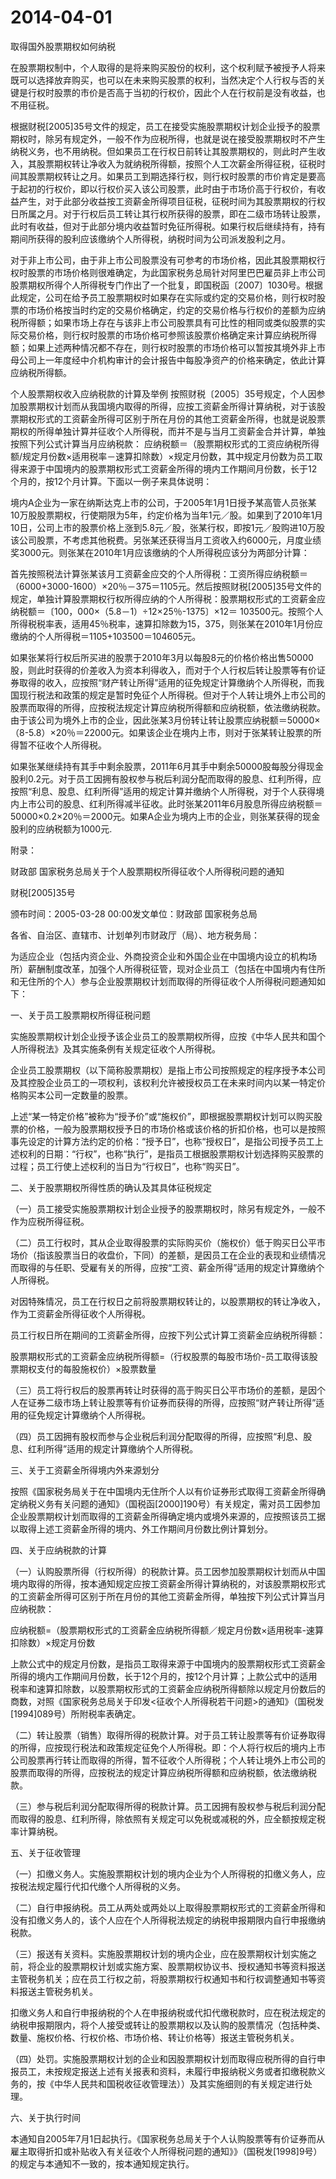 # 2014-04-01

取得国外股票期权如何纳税

在股票期权制中，个人取得的是将来购买股份的权利，这个权利赋予被授予人将来既可以选择放弃购买，也可以在未来购买股票的权利，当然决定个人行权与否的关键是行权时股票的市价是否高于当初的行权价，因此个人在行权前是没有收益，也不用征税。

根据财税[2005]35号文件的规定，员工在接受实施股票期权计划企业授予的股票期权时，除另有规定外，一般不作为应税所得，也就是说在接受股票期权时不产生纳税义务，也不用纳税。但如果员工在行权日前转让其股票期权的，则此时产生收入，其股票期权转让净收入为就纳税所得额，按照个人工次薪金所得征税，征税时间其股票期权转让之月。如果员工到期选择行权，则行权时股票的市价肯定是要高于起初的行权价，即以行权价买入该公司股票，此时由于市场价高于行权价，有收益产生，对于此部分收益按工资薪金所得项目征税，征税时间为其股票期权的行权日所属之月。对于行权后员工转让其行权所获得的股票，即在二级市场转让股票，此时有收益，但对于此部分境内收益暂时免征所得税。如果行权后继续持有，持有期间所获得的股利应该缴纳个人所得税，纳税时间为公司派发股利之月。

对于非上市公司，由于非上市公司股票没有可参考的市场价格，因此其股票期权行权时股票的市场价格则很难确定，为此国家税务总局针对阿里巴巴雇员非上市公司股票期权所得个人所得税专门作出了一个批复，即国税函〔2007〕1030号。根据此规定，公司在给予员工股票期权时如果存在实际或约定的交易价格，则行权时股票的市场价格按当时约定的交易价格确定，约定的交易价格与行权价的差额为应纳税所得额；如果市场上存在与该非上市公司股票具有可比性的相同或类似股票的实际交易价格，则行权时股票的市场价格可参照该股票价格确定来计算应纳税所得额；如果上述两种情况都不存在，则行权时股票的市场价格可以暂按其境外非上市母公司上一年度经中介机构审计的会计报告中每股净资产的价格来确定，依此计算应纳税所得额。

个人股票期权收入应纳税款的计算及举例 按照财税〔2005〕35号规定，个人因参加股票期权计划而从我国境内取得的所得，应按工资薪金所得计算纳税，对于该股票期权形式的工资薪金所得可区别于所在月份的其他工资薪金所得，也就是说股票期权的所得单独计算并征收个人所得税，而并不是与当月工资薪金合并计算，单独按照下列公式计算当月应纳税款： 应纳税额＝（股票期权形式的工资应纳税所得额/规定月份数×适用税率－速算扣除数）×规定月份数，其中规定月份数为员工取得来源于中国境内的股票期权形式工资薪金所得的境内工作期间月份数，长于12个月的，按12个月计算。下面以一例子来具体说明：

境内A企业为一家在纳斯达克上市的公司，于2005年1月1日授予某高管人员张某10万股股票期权，行使期限为5年，约定价格为当年1元／股。如果到了2010年1月10日，公司上市的股票价格上涨到5.8元／股，张某行权，即按1元／股购进10万股该公司股票，不考虑其他税费。另张某还获得当月工资收入约6000元，月度业绩奖3000元。则张某在2010年1月应该缴纳的个人所得税应该分为两部分计算：

首先按照税法计算张某该月工资薪金应交的个人所得税：工资所得应纳税额＝（6000+3000-1600）×20％－375＝1105元。然后按照财税[2005]35号文件的规定，单独计算股票期权行权所得应纳的个人所得税：股票期权形式的工资薪金应纳税额＝〔100，000×（5.8－1）÷12×25％-1375〕×12＝ 103500元。按照个人所得税税率表，适用45％税率，速算扣除数为15，375，则张某在2010年1月份应缴纳的个人所得税＝1105+103500＝104605元。

如果张某将行权后所买进的股票于2010年3月以每股8元的价格价格出售50000股，则此时获得的价差收入为资本利得收入，而对于个人行权后转让股票等有价证券取得的收入，应按照“财产转让所得”适用的征免规定计算缴纳个人所得税，而我国现行税法和政策的规定是暂时免征个人所得税。但对于个人转让境外上市公司的股票而取得的所得，应按税法规定计算应纳税所得额和应纳税额，依法缴纳税款。由于该公司为境外上市的企业，因此张某3月份转让转让股票应纳税额＝50000×（8-5.8）×20％＝22000元。如果该企业在境内上市，则对于张某转让股票的所得暂不征收个人所得税。

如果张某继续持有其手中剩余股票，2011年6月其手中剩余50000股每股分得现金股利0.2元。对于员工因拥有股权参与税后利润分配而取得的股息、红利所得，应按照“利息、股息、红利所得”适用的规定计算并缴纳个人所得税，对于个人获得境内上市公司的股息、红利所得减半征收。此时张某2011年6月股息所得应纳税额＝50000×0.2×20％＝2000元。如果A企业为境内上市的企业，则张某获得的现金股利的应纳税额为1000元.

附录：

财政部 国家税务总局关于个人股票期权所得征收个人所得税问题的通知

财税[2005]35号

颁布时间：2005-03-28 00:00发文单位：财政部 国家税务总局

各省、自治区、直辖市、计划单列市财政厅（局）、地方税务局：

为适应企业（包括内资企业、外商投资企业和外国企业在中国境内设立的机构场所）薪酬制度改革，加强个人所得税征管，现对企业员工（包括在中国境内有住所和无住所的个人）参与企业股票期权计划而取得的所得征收个人所得税问题通知如下：

一、关于员工股票期权所得征税问题

实施股票期权计划企业授予该企业员工的股票期权所得，应按《中华人民共和国个人所得税法》及其实施条例有关规定征收个人所得税。

企业员工股票期权（以下简称股票期权）是指上市公司按照规定的程序授予本公司及其控股企业员工的一项权利，该权利允许被授权员工在未来时间内以某一特定价格购买本公司一定数量的股票。

上述“某一特定价格”被称为“授予价”或“施权价”，即根据股票期权计划可以购买股票的价格，一般为股票期权授予日的市场价格或该价格的折扣价格，也可以是按照事先设定的计算方法约定的价格：“授予日”，也称“授权日”，是指公司授予员工上述权利的日期：“行权”，也称“执行”，是指员工根据股票期权计划选择购买股票的过程；员工行使上述权利的当日为“行权日”，也称“购买日”。

二、关于股票期权所得性质的确认及其具体征税规定

（一）员工接受实施股票期权计划企业授予的股票期权时，除另有规定外，一般不作为应税所得征税。

（二）员工行权时，其从企业取得股票的实际购买价（施权价）低于购买日公平市场价（指该股票当日的收盘价，下同）的差额，是因员工在企业的表现和业绩情况而取得的与任职、受雇有关的所得，应按“工资、薪金所得”适用的规定计算缴纳个人所得税。

对因特殊情况，员工在行权日之前将股票期权转让的，以股票期权的转让净收入，作为工资薪金所得征收个人所得税。

员工行权日所在期间的工资薪金所得，应按下列公式计算工资薪金应纳税所得额：

股票期权形式的工资薪金应纳税所得额=（行权股票的每股市场价-员工取得该股票期权支付的每股施权价）×股票数量

（三）员工将行权后的股票再转让时获得的高于购买日公平市场价的差额，是因个人在证券二级市场上转让股票等有价证券而获得的所得，应按照“财产转让所得”适用的征免规定计算缴纳个人所得税。

（四）员工因拥有股权而参与企业税后利润分配取得的所得，应按照“利息、股息、红利所得”适用的规定计算缴纳个人所得税。

三、关于工资薪金所得境内外来源划分

按照《国家税务局关于在中国境内无住所个人以有价证券形式取得工资薪金所得确定纳税义务有关问题的通知》（国税函[2000]190号）有关规定，需对员工因参加企业股票期权计划而取得的工资薪金所得确定境内或境外来源的，应按照该员工据以取得上述工资薪金所得的境内、外工作期间月份数比例计算划分。

四、关于应纳税款的计算

（一）认购股票所得（行权所得）的税款计算。员工因参加股票期权计划而从中国境内取得的所得，按本通知规定应按工资薪金所得计算纳税的，对该股票期权形式的工资薪金所得可区别于所在月份的其他工资薪金所得，单独按下列公式计算当月应纳税款：

应纳税额=（股票期权形式的工资薪金应纳税所得额／规定月份数×适用税率-速算扣除数）×规定月份数

上款公式中的规定月份数，是指员工取得来源于中国境内的股票期权形式工资薪金所得的境内工作期间月份数，长于12个月的，按12个月计算；上款公式中的适用税率和速算扣除数，以股票期权形式的工资薪金应纳税所得额除以规定月份数后的商数，对照《国家税务总局关于印发<征收个人所得税若干问题>的通知》（国税发[1994]089号）所附税率表确定。

（二）转让股票（销售）取得所得的税款计算。对于员工转让股票等有价证券取得的所得，应按现行税法和政策规定征免个人所得税。即：个人将行权后的境内上市公司股票再行转让而取得的所得，暂不征收个人所得税；个人转让境外上市公司的股票而取得的所得，应按税法的规定计算应纳税所得额和应纳税额，依法缴纳税款。

（三）参与税后利润分配取得所得的税款计算。员工因拥有股权参与税后利润分配而取得的股息、红利所得，除依照有关规定可以免税或减税的外，应全额按规定税率计算纳税。

五、关于征收管理

（一）扣缴义务人。实施股票期权计划的境内企业为个人所得税的扣缴义务人，应按税法规定履行代扣代缴个人所得税的义务。

（二）自行申报纳税。员工从两处或两处以上取得股票期权形式的工资薪金所得和没有扣缴义务人的，该个人应在个人所得税法规定的纳税申报期限内自行申报缴纳税款。

（三）报送有关资料。实施股票期权计划的境内企业，应在股票期权计划实施之前，将企业的股票期权计划或实施方案、股票期权协议书、授权通知书等资料报送主管税务机关；应在员工行权之前，将股票期权行权通知书和行权调整通知书等资料报送主管税务机关。

扣缴义务人和自行申报纳税的个人在申报纳税或代扣代缴税款时，应在税法规定的纳税申报期限内，将个人接受或转让的股票期权以及认购的股票情况（包括种类、数量、施权价格、行权价格、市场价格、转让价格等）报送主管税务机关。

（四）处罚。实施股票期权计划的企业和因股票期权计划而取得应税所得的自行申报员工，未按规定报送上述有关报表和资料，未履行申报纳税义务或者扣缴税款义务的，按《中华人民共和国税收征收管理法））及其实施细则的有关规定进行处理。

六、关于执行时间

本通知自2005年7月1日起执行。《国家税务总局关于个人认购股票等有价证券而从雇主取得折扣或补贴收入有关征收个人所得税问题的通知》》（国税发[1998]9号）的规定与本通知不一致的，按本通知规定执行。
